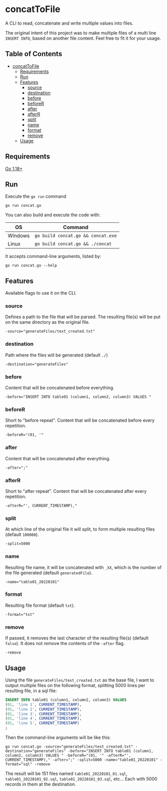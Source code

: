 # concatToFile

A CLI to read, concatenate and write multiple values into files.

The original intent of this project was to make multiple files of a multi line `INSERT INTO`, based on another file content. Feel free to fit it for your usage.

## Table of Contents

- [concatToFile](#concattofile)
  * [Requirements](#requirements)
  * [Run](#run)
  * [Features](#features)
    + [source](#source)
    + [destination](#destination)
    + [before](#before)
    + [beforeR](#beforer)
    + [after](#after)
    + [afterR](#afterr)
    + [split](#split)
    + [name](#name)
    + [format](#format)
    + [remove](#remove)
  * [Usage](#usage)

## Requirements

[Go 1.18+](https://go.dev/dl/)

## Run

Execute the `go run` command

    go run concat.go

You can also build and execute the code with:

OS | Command
--- | --- 
Windows | `go build concat.go && concat.exe`
Linux | `go build concat.go && ./concat`

It accepts command-line arguments, listed by: 

    go run concat.go --help

## Features

Available flags to use it on the CLI.

### source

Defines a path to the file that will be parsed. The resulting file(s) will be put on the same directory as the original file.

    -source="generateFiles/text_created.txt"

### destination

Path where the files will be generated (default `./`)

    -destination="generateFiles"

### before

Content that will be concatenated before everything.

    -before="INSERT INTO table01 (column1, column2, column3) VALUES "

### beforeR

Short to "before repeat". Content that will be concatenated before every repetition.

    -beforeR="(01, '"

### after

Content that will be concatenated after everything.

    -after=";"

### afterR

Short to "after repeat". Content that will be concatenated after every repetition.

    -afterR="', CURRENT_TIMESTAMP),"

### split

At which line of the original file it will split, to form multiple resulting files (default `100000`).

    -split=5000

### name

Resulting file name, it will be concatenated with `_XX`, which is the number of the file generated (default `generatedFile`).

    -name="table01_20220101"

### format

Resulting file format (default `txt`).

    -format="txt"

### remove

If passed, it removes the last character of the resulting file(s) (default `false`). It does not remove the contents of the `-after` flag.

    -remove

## Usage

Using the file `generateFiles/text_created.txt` as the base file, I want to output multiple files on the following format, splitting 5000 lines per resulting file, in a sql file:

```sql
INSERT INTO table01 (column1, column2, column3) VALUES 
(01, 'line 1', CURRENT_TIMESTAMP),
(01, 'line 2', CURRENT_TIMESTAMP),
(01, 'line 3', CURRENT_TIMESTAMP),
(01, 'line 4', CURRENT_TIMESTAMP),
(01, 'line 5', CURRENT_TIMESTAMP)
;
```

Then the command-line arguments will be like this:

    go run concat.go -source="generateFiles/text_created.txt" -destination="generateFiles" -before="INSERT INTO table01 (column1, column2, column3) VALUES " -beforeR="(01, '" -afterR="', CURRENT_TIMESTAMP)," -after=";" -split=5000 -name="table01_20220101" -format="sql" -remove

The result will be 151 files named `table01_20220101_01.sql`, `table01_20220101_02.sql`, `table01_20220101_03.sql`, etc... Each with 5000 records in them at the destination.